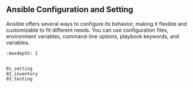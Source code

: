## Ansible Configuration and Setting

Ansible offers several ways to configure its behavior, making it flexible and customizable to fit different needs. You can use configuration files, environment variables, command-line options, playbook keywords, and variables.



```{toctree}
:maxdepth: 1


01_setting
02_inventory
03_testing
```
